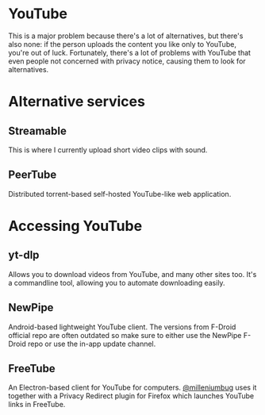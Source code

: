 # YouTube

This is a major problem because there's a lot of alternatives, but there's also none: if the person uploads the content you like only to YouTube, you're out of luck. Fortunately, there's a lot of problems with YouTube that even people not concerned with privacy notice, causing them to look for alternatives.

# Alternative services

## Streamable

This is where I currently upload short video clips with sound. 

## PeerTube

Distributed torrent-based self-hosted YouTube-like web application. 

# Accessing YouTube

## yt-dlp

Allows you to download videos from YouTube, and many other sites too. It's a commandline tool, allowing you to automate downloading easily.

## NewPipe

Android-based lightweight YouTube client. The versions from F-Droid official repo are often outdated so make sure to either use the NewPipe F-Droid repo or use the in-app update channel.

## FreeTube

An Electron-based client for YouTube for computers. [@milleniumbug](https://github.com/milleniumbug) uses it together with a Privacy Redirect plugin for Firefox which launches YouTube links in FreeTube.